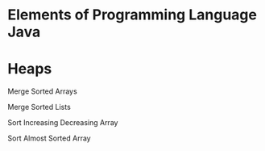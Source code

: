 # Elements of Programming Language Java


# Heaps

Merge Sorted Arrays

Merge Sorted Lists

Sort Increasing Decreasing Array

Sort Almost Sorted Array